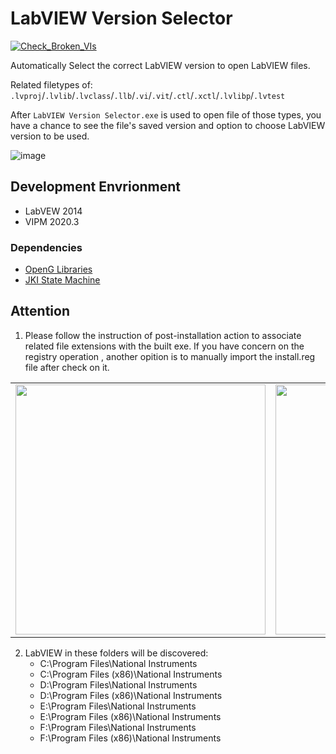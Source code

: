 LabVIEW Version Selector
===================================

[![Check_Broken_VIs](https://github.com/NEVSTOP-LAB/LabVIEW-Version-Selector/actions/workflows/Check_Broken_VIs.yml/badge.svg)](https://github.com/NEVSTOP-LAB/LabVIEW-Version-Selector/actions/workflows/Check_Broken_VIs.yml)

Automatically Select the correct LabVIEW version to open LabVIEW files.

Related filetypes of: `.lvproj`/`.lvlib`/`.lvclass`/`.llb`/`.vi`/`.vit`/`.ctl`/`.xctl`/`.lvlibp`/`.lvtest`

After `LabVIEW Version Selector.exe` is used to open file of those types, you have a chance to see the file's saved version and option to choose LabVIEW version to be used.

![image](https://user-images.githubusercontent.com/8196752/198526226-0ca079f3-e9c1-41de-b14c-12358854a554.png)

## Development Envrionment

 - LabVEW 2014
 - VIPM 2020.3

### Dependencies

 - [OpenG Libraries](http://sine.ni.com/nips/cds/view/p/lang/zhs/nid/209027)
 - [JKI State Machine](https://github.com/JKISoftware/JKI-State-Machine)

## Attention

   1. Please follow the instruction of post-installation action to associate related file extensions with the built exe. If you have concern on the registry operation , another opition is to manually import the install.reg file after check on it.

   <table><tr>
   <td><img src=https://user-images.githubusercontent.com/8196752/198864067-595e8bd5-96bf-4269-9d45-c72a9979ebca.png width=400px /></td>
   <td><img src=https://user-images.githubusercontent.com/8196752/198864102-0ac8998f-77b5-4925-8ffa-20fb20ebb6bd.png width=400px /></td>
   </tr></table>

   2. LabVIEW in these folders will be discovered:
         - C:\Program Files\National Instruments
         - C:\Program Files (x86)\National Instruments
         - D:\Program Files\National Instruments
         - D:\Program Files (x86)\National Instruments
         - E:\Program Files\National Instruments
         - E:\Program Files (x86)\National Instruments
         - F:\Program Files\National Instruments
         - F:\Program Files (x86)\National Instruments

